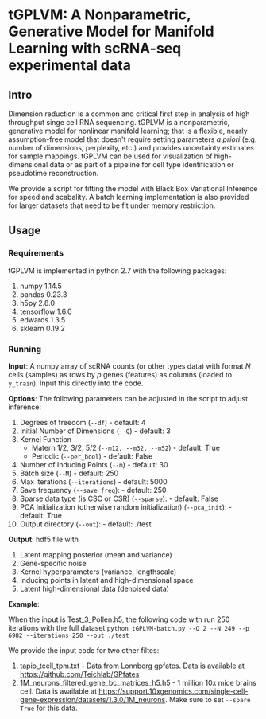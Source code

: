 # tGPLVM: A Nonparametric, Generative Model for Manifold Learning with scRNA-seq experimental data
## Intro

Dimension reduction is a common and critical first step in analysis of high throughput singe cell RNA sequencing. tGPLVM is a nonparametric, generative model for nonlinear manifold learning; that is a flexible, nearly assumption-free model that doesn't require setting parameters *a priori* (e.g. number of dimensions, perplexity, etc.) and provides uncertainty estimates for sample mappings. tGPLVM can be used for visualization of high-dimensional data or as part of a pipeline for cell type identification or pseudotime reconstruction. 

We provide a script for fitting the model with Black Box Variational Inference for speed and scabality. A batch learning implementation is also provided for larger datasets that need to be fit under memory restriction.

## Usage

### Requirements

tGPLVM is implemented in python 2.7 with the following packages:
1. numpy 1.14.5
2. pandas 0.23.3
3. h5py 2.8.0
4. tensorflow 1.6.0
5. edwards 1.3.5
6. sklearn 0.19.2

### Running
**Input**: A numpy array of scRNA counts (or other types data) with format *N* cells (samples) as rows by *p* genes (features) as columns (loaded to ```y_train```). Input this directly into the code.

**Options**:
The following parameters can be adjusted in the script to adjust inference:

1. Degrees of freedom (```--df```) - default: 4
2. Initial Number of Dimensions (```--Q```) - default: 3
3. Kernel Function
    + Matern 1/2, 3/2, 5/2 (```--m12, --m32, --m52```) - default: True
    + Periodic (```--per_bool```) - default: False
4. Number of Inducing Points (```--m```) - default: 30
5. Batch size (```--M```) - default: 250
6. Max iterations (```--iterations```) - default: 5000
7. Save frequency (```--save_freq```): - default: 250
8. Sparse data type (is CSC or CSR) (```--sparse```): - default: False
9. PCA Initialization (otherwise random initialization) (```--pca_init```): - default: True
10. Output directory (```--out```): - default: ./test

**Output**: hdf5 file with
1. Latent mapping posterior (mean and variance)
2. Gene-specific noise
3. Kernel hyperparameters (variance, lengthscale)
4. Inducing points in latent and high-dimensional space
5. Latent high-dimensional data (denoised data)

**Example**:

When the input is Test_3_Pollen.h5, the following code with run 250 iterations with the full dataset
```python tGPLVM-batch.py --Q 2 --N 249 --p 6982 --iterations 250 --out ./test```

We provide the input code for two other filtes:
1. tapio_tcell_tpm.txt - Data from Lonnberg gpfates. Data is available at https://github.com/Teichlab/GPfates
2. 1M_neurons_filtered_gene_bc_matrices_h5.h5 - 1 million 10x mice brains cell. Data is available at https://support.10xgenomics.com/single-cell-gene-expression/datasets/1.3.0/1M_neurons. Make sure to set ```--spare True``` for this data.


